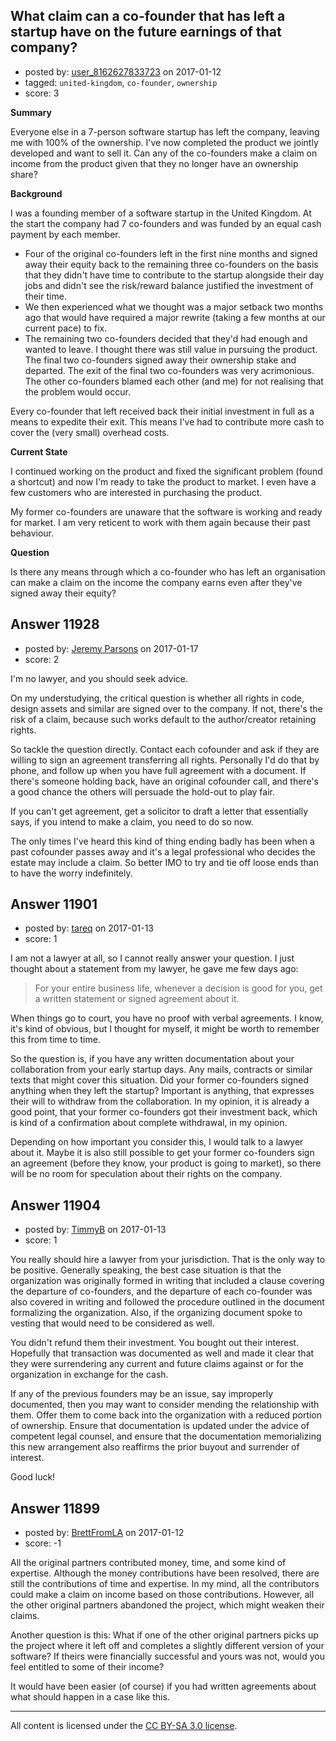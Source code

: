 ## What claim can a co-founder that has left a startup have on the future earnings of that company?

- posted by: [user_8162627833723](https://stackexchange.com/users/9971238/user-8162627833723) on 2017-01-12
- tagged: `united-kingdom`, `co-founder`, `ownership`
- score: 3

**Summary**

Everyone else in a 7-person software startup has left the company, leaving me with 100% of the ownership. I've now completed the product we jointly developed and want to sell it. Can any of the co-founders make a claim on income from the product given that they no longer have an ownership share?

**Background**

I was a founding member of a software startup in the United Kingdom. At the start the company had 7 co-founders and was funded by an equal cash payment by each member. 

 - Four of the original co-founders left in the first nine months and
   signed away their equity back to the remaining three co-founders on
   the basis that they didn't have time to contribute to the startup
   alongside their day jobs and didn't see the risk/reward balance
   justified the investment of their time.
 - We then experienced what we thought was a major setback two months ago that would have required a major rewrite (taking a few months at our current pace) to fix. 
 - The remaining two co-founders decided that they'd had enough and wanted to leave. I thought there was still value in pursuing the product. The final two co-founders signed away their ownership stake and departed. The exit of the final two co-founders was very acrimonious. The other co-founders blamed each other (and me) for not realising that the problem would occur. 

Every co-founder that left received back their initial investment in full as a means to expedite their exit. This means I've had to contribute more cash to cover the (very small) overhead costs.

**Current State**

I continued working on the product and fixed the significant problem (found a shortcut) and now I'm ready to take the product to market. I even have a few customers who are interested in purchasing the product.

My former co-founders are unaware that the software is working and ready for market. I am very reticent to work with them again because their past behaviour.

**Question**

Is there any means through which a co-founder who has left an organisation can make a claim on the income the company earns even after they've signed away their equity?


## Answer 11928

- posted by: [Jeremy Parsons](https://stackexchange.com/users/497810/jeremy-parsons) on 2017-01-17
- score: 2

I'm no lawyer, and you should seek advice. 

On my understudying, the critical question is whether all rights in code, design assets and similar are signed over to the company. If not, there's the risk of a claim, because such works default to the author/creator retaining rights.

So tackle the question directly. Contact each cofounder and ask if they are willing to sign an agreement transferring all rights. Personally I'd do that by phone, and follow up when you have full agreement with a document. If there's someone holding back, have an original cofounder call, and there's a good chance the others will persuade the hold-out to play fair. 

If you can't get agreement, get a solicitor to draft a letter that essentially says, if you intend to make a claim, you need to do so now. 

The only times I've heard this kind of thing ending badly has been when a past cofounder passes away and it's a legal professional who decides the estate may include a claim. So better IMO to try and tie off loose ends than to have the worry indefinitely.


## Answer 11901

- posted by: [tareq](https://stackexchange.com/users/3965207/tareq) on 2017-01-13
- score: 1

I am not a lawyer at all, so I cannot really answer your question. I just thought about a statement from my lawyer, he gave me few days ago: 

> For your entire business life, whenever a decision is good for you,
> get a written statement or signed agreement about it.

 When things go to court, you have no proof with verbal agreements.
I know, it's kind of obvious, but I thought for myself, it might be worth to remember this from time to time. 

So the question is, if you have any written documentation about your collaboration from your early startup days. Any mails, contracts or similar texts that might cover this situation. Did your former co-founders signed anything when they left the startup? Important is anything, that expresses their will to withdraw from the collaboration. In my opinion, it is already a good point, that your former co-founders got their investment back, which is kind of a confirmation about complete withdrawal, in my opinion.

Depending on how important you consider this, I would talk to a lawyer about it. Maybe it is also still possible to get your former co-founders sign an agreement (before they know, your product is going to market), so there will be no room for speculation about their rights on the company.


## Answer 11904

- posted by: [TimmyB](https://stackexchange.com/users/8782762/timmyb) on 2017-01-13
- score: 1

You really should hire a lawyer from your jurisdiction.  That is the only way to be positive.  Generally speaking, the best case situation is that the organization was originally formed in writing that included a clause covering the departure of co-founders, and the departure of each co-founder was also covered in writing and followed the procedure outlined in the document formalizing the organization.  Also, if the organizing document spoke to vesting that would need to be considered as well. 

You didn't refund them their investment.  You bought out their interest.  Hopefully that transaction was documented as well and made it clear that they were surrendering any current and future claims against or for the organization in exchange for the cash.  

If any of the previous founders may be an issue, say improperly documented, then you may want to consider mending the relationship with them.  Offer them to come back into the organization with a reduced portion of ownership.  Ensure that documentation is updated under the advice of competent legal counsel, and ensure that the documentation memorializing this new arrangement also reaffirms the prior buyout and surrender of interest.

Good luck!




## Answer 11899

- posted by: [BrettFromLA](https://stackexchange.com/users/2813127/brettfromla) on 2017-01-12
- score: -1

All the original partners contributed money, time, and some kind of expertise.  Although the money contributions have been resolved, there are still the contributions of time and expertise. In my mind, all the contributors could make a claim on income based on those contributions.  However, all the other original partners abandoned the project, which might weaken their claims.

Another question is this: What if one of the other original partners picks up the project where it left off and completes a slightly different version of your software? If theirs were financially successful and yours was not, would you feel entitled to some of their income?

It would have been easier (of course) if you had written agreements about what should happen in a case like this.



---

All content is licensed under the [CC BY-SA 3.0 license](https://creativecommons.org/licenses/by-sa/3.0/).

